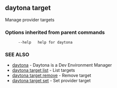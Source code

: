 ## daytona target

Manage provider targets

### Options inherited from parent commands

```
      --help   help for daytona
```

### SEE ALSO

* [daytona](daytona.md)	 - Daytona is a Dev Environment Manager
* [daytona target list](daytona_target_list.md)	 - List targets
* [daytona target remove](daytona_target_remove.md)	 - Remove target
* [daytona target set](daytona_target_set.md)	 - Set provider target

